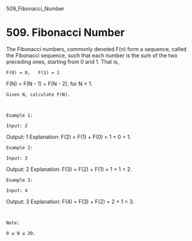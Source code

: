 509_Fibonacci_Number
# 509. Fibonacci Number

The Fibonacci numbers, commonly denoted F(n) form a
        sequence, called the Fibonacci sequence, such that each number is the sum of the
        two preceding ones, starting from 0 and 1. That is,

    F(0) = 0,   F(1) = 1
F(N) = F(N - 1) + F(N - 2), for N > 1.

    Given N, calculate F(N).

     

    Example 1:

    Input: 2
Output: 1
Explanation: F(2) = F(1) + F(0) = 1 + 0 = 1.

    Example 2:

    Input: 3
Output: 2
Explanation: F(3) = F(2) + F(1) = 1 + 1 = 2.

    Example 3:

    Input: 4
Output: 3
Explanation: F(4) = F(3) + F(2) = 2 + 1 = 3.

     

    Note:

    0 ≤ N ≤ 30.